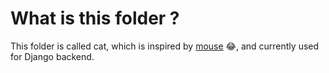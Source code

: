 
# What is this folder ?

This folder is called cat, which is inspired by [mouse](https://en.wikipedia.org/wiki/Mouse_(TV_series)) 😂, and currently used for Django backend.
